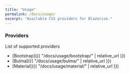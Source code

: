 ```yaml
---
title: "Usage"
permalink: /docs/usage/
excerpt: "Available CSS providers for Blazorise."
---
```


### Providers

List of supported providers

- [Bootstrap]({{ "/docs/usage/bootstrap/" | relative_url }})
- [Bulma]({{ "/docs/usage/bulma/" | relative_url }})
- [Material]({{ "/docs/usage/material/" | relative_url }})